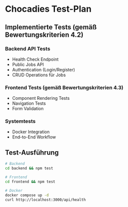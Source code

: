 # Chocadies Test-Plan

## Implementierte Tests (gemäß Bewertungskriterien 4.2)

### Backend API Tests
- Health Check Endpoint
- Public Jobs API
- Authentication (Login/Register)
- CRUD Operations für Jobs

### Frontend Tests (gemäß Bewertungskriterien 4.3)
- Component Rendering Tests
- Navigation Tests
- Form Validation

### Systemtests
- Docker Integration
- End-to-End Workflow

## Test-Ausführung
```bash
# Backend
cd backend && npm test

# Frontend  
cd frontend && npm test

# Docker
docker compose up -d
curl http://localhost:3000/api/health

